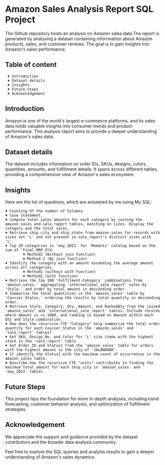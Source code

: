 
# Amazon Sales Analysis Report SQL Project
The Github repository hosts an analysis on Amazon sales data.The report is generated by analysing a dataset containing inforrmation about Amazon products, sales, and customer reviews. The goal is to gain insights into Amazon's sales performance.



## Table of content
     ♦ Introduction
     ♦ Dataset details
     ♦ Insights
     ♦ Future Steps
     ♦ Acknowledgement
    

## Introduction
Amazon is one of the world's largest e-commerce platforms, and its sales data holds valuable insights into consumer trends and product performance. This analysis report aims to provide a deeper understanding of Amazon's sales data.

## Dataset details
The dataset includes information on order IDs, SKUs, designs, colors, quantities, amounts, and fulfillment details. It spans across different tables, providing a comprehensive view of Amazon's sales ecosystem.
## Insights
Here are the list of questions, which are answered by me using My SQL:

    ♦ Counting Of the number of Columns.
    ♦ Case statement.
    ♦ Compute total sales amounts for each category by joining the amazon_sales and sale_report tables, matching on sizes. Display the category and the total sales.
    ♦ Retrieve ship_city and ship_state from amazon_sales for records with sizes not 'L' and not present in sale_report's distinct sizes with 'L'.
    ♦ Top 20 categories in 'may_2022' for 'Moments' catalog based on the sum of 'Final_MRP_Old.
            ♦ Method1 (Without join function)
            ♦ Method 2 (By join function)
    ♦ Identify the category with an amount exceeding the average amount across all categories.
            ♦ Method1 (without with function)
            ♦ Method2 (with function)
    ♦ Retrieve the top 100 'Fulfilment-Category' combinations from 'amazon_sales,' aggregating 'international_sale_report' sales by 'Style,' and order by total amount in descending order.
    ♦ Summarize the total quantities in the 'amazon_sales' table by 'Courier_Status,' ordering the results by total quantity in descending order.
    ♦ Retrieve Style, Category, Qty, Amount, and RankedQty from the joined 'amazon_sales' and 'international_sale_report' tables. Include records where Amount is <= 1000, and ranking is based on Amount within each Qty and Style combination.
    ♦ How does the recursive CTE "Category" help summarize the total order quantity for each Courier_Status in the 'amazon_sales' and 'sale_report' tables?
    ♦ Get SKU, Design_No, and Color for 'L' size items with the highest stock in the 'sale_report' table
    ♦ Get Order_ID and Status1 from the 'amazon_sales' table for orders with the highest amount in the city of 'JALANDHAR'.
    ♦ It identify the Status1 with the maximum count of occurrences in the amazon_sales table.
    ♦ Describe how the recursive CTE "units" contributes to finding the maximum total amount for each ship_city in 'amazon_sales' and 'may_2022' tables.

## Future Steps
This project lays the foundation for more in-depth analyses, including trend forecasting, customer behavior analysis, and optimization of fulfillment strategies.
## Acknowledgement
We appreciate the support and guidance provided by the dataset contributors and the broader data analysis community.

Feel free to explore the SQL queries and analysis results to gain a deeper understanding of Amazon's sales dynamics.
